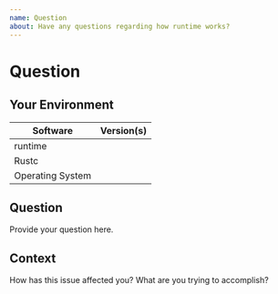 ```yaml
---
name: Question
about: Have any questions regarding how runtime works?
---
```


# Question
## Your Environment
| Software         | Version(s) |
| ---------------- | ---------- |
| runtime      |
| Rustc            |
| Operating System |

## Question
Provide your question here.

## Context
How has this issue affected you? What are you trying to accomplish?
